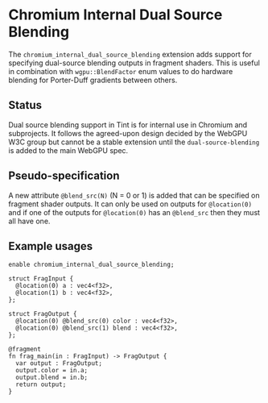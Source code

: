 # Chromium Internal Dual Source Blending

The `chromium_internal_dual_source_blending` extension adds support for specifying dual-source blending outputs in fragment shaders.
This is useful in combination with `wgpu::BlendFactor` enum values to do hardware blending for Porter-Duff gradients between others.

## Status

Dual source blending support in Tint is for internal use in Chromium and subprojects.
It follows the agreed-upon design decided by the WebGPU W3C group but cannot be a stable extension until the `dual-source-blending` is added to the main WebGPU spec.

## Pseudo-specification

A new attribute `@blend_src(N)` (N = 0 or 1) is added that can be specified on fragment shader outputs.
It can only be used on outputs for `@location(0)` and if one of the outputs for `@location(0)` has an `@blend_src` then they must all have one.

## Example usages

```
enable chromium_internal_dual_source_blending;

struct FragInput {
  @location(0) a : vec4<f32>,
  @location(1) b : vec4<f32>,
};

struct FragOutput {
  @location(0) @blend_src(0) color : vec4<f32>,
  @location(0) @blend_src(1) blend : vec4<f32>,
};

@fragment
fn frag_main(in : FragInput) -> FragOutput {
  var output : FragOutput;
  output.color = in.a;
  output.blend = in.b;
  return output;
}
```
